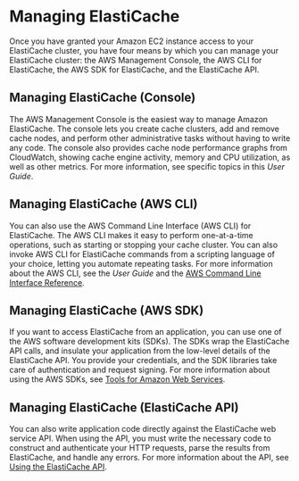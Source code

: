 # Managing ElastiCache<a name="WhatIs.Managing"></a>

Once you have granted your Amazon EC2 instance access to your ElastiCache cluster, you have four means by which you can manage your ElastiCache cluster: the AWS Management Console, the AWS CLI for ElastiCache, the AWS SDK for ElastiCache, and the ElastiCache API\.

## Managing ElastiCache \(Console\)<a name="WhatIs.Managing.Means.CON"></a>

The AWS Management Console is the easiest way to manage Amazon ElastiCache\. The console lets you create cache clusters, add and remove cache nodes, and perform other administrative tasks without having to write any code\. The console also provides cache node performance graphs from CloudWatch, showing cache engine activity, memory and CPU utilization, as well as other metrics\. For more information, see specific topics in this *User Guide*\.

## Managing ElastiCache \(AWS CLI\)<a name="WhatIs.Managing.Means.CLI"></a>

You can also use the AWS Command Line Interface \(AWS CLI\) for ElastiCache\. The AWS CLI makes it easy to perform one\-at\-a\-time operations, such as starting or stopping your cache cluster\. You can also invoke AWS CLI for ElastiCache commands from a scripting language of your choice, letting you automate repeating tasks\. For more information about the AWS CLI, see the *User Guide* and the [AWS Command Line Interface Reference](http://docs.aws.amazon.com/cli/latest/reference/)\.

## Managing ElastiCache \(AWS SDK\)<a name="WhatIs.Managing.Means.SDK"></a>

If you want to access ElastiCache from an application, you can use one of the AWS software development kits \(SDKs\)\. The SDKs wrap the ElastiCache API calls, and insulate your application from the low\-level details of the ElastiCache API\. You provide your credentials, and the SDK libraries take care of authentication and request signing\. For more information about using the AWS SDKs, see [Tools for Amazon Web Services](https://aws.amazon.com/tools/)\.

## Managing ElastiCache \(ElastiCache API\)<a name="WhatIs.Managing.Means.API"></a>

You can also write application code directly against the ElastiCache web service API\. When using the API, you must write the necessary code to construct and authenticate your HTTP requests, parse the results from ElastiCache, and handle any errors\. For more information about the API, see [Using the ElastiCache API](ProgrammingGuide.md)\.